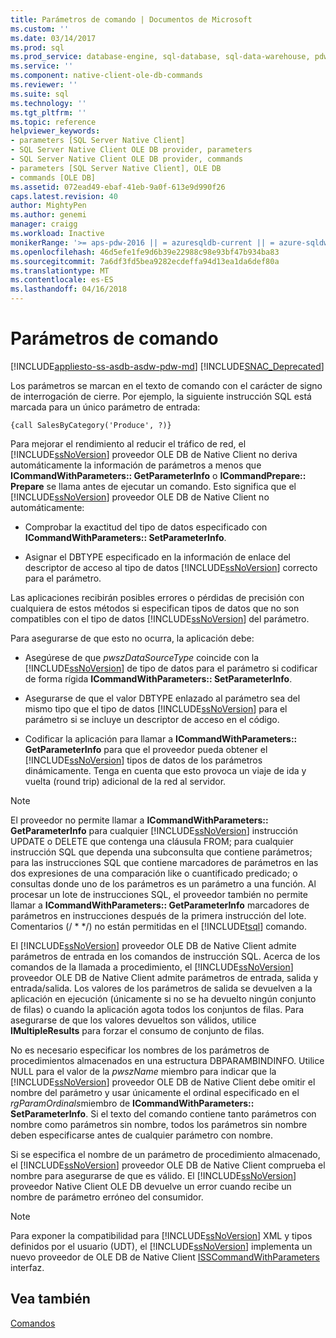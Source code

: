 ```yaml
---
title: Parámetros de comando | Documentos de Microsoft
ms.custom: ''
ms.date: 03/14/2017
ms.prod: sql
ms.prod_service: database-engine, sql-database, sql-data-warehouse, pdw
ms.service: ''
ms.component: native-client-ole-db-commands
ms.reviewer: ''
ms.suite: sql
ms.technology: ''
ms.tgt_pltfrm: ''
ms.topic: reference
helpviewer_keywords:
- parameters [SQL Server Native Client]
- SQL Server Native Client OLE DB provider, parameters
- SQL Server Native Client OLE DB provider, commands
- parameters [SQL Server Native Client], OLE DB
- commands [OLE DB]
ms.assetid: 072ead49-ebaf-41eb-9a0f-613e9d990f26
caps.latest.revision: 40
author: MightyPen
ms.author: genemi
manager: craigg
ms.workload: Inactive
monikerRange: '>= aps-pdw-2016 || = azuresqldb-current || = azure-sqldw-latest || >= sql-server-2016 || = sqlallproducts-allversions'
ms.openlocfilehash: 46d5efe1fe9d6b39e22988c98e93bf47b934ba83
ms.sourcegitcommit: 7a6df3fd5bea9282ecdeffa94d13ea1da6def80a
ms.translationtype: MT
ms.contentlocale: es-ES
ms.lasthandoff: 04/16/2018
---
```

# <a name="command-parameters"></a>Parámetros de comando
[!INCLUDE[appliesto-ss-asdb-asdw-pdw-md](../../includes/appliesto-ss-asdb-asdw-pdw-md.md)]
[!INCLUDE[SNAC_Deprecated](../../includes/snac-deprecated.md)]

  Los parámetros se marcan en el texto de comando con el carácter de signo de interrogación de cierre. Por ejemplo, la siguiente instrucción SQL está marcada para un único parámetro de entrada:  
  
```  
{call SalesByCategory('Produce', ?)}  
```  
  
 Para mejorar el rendimiento al reducir el tráfico de red, el [!INCLUDE[ssNoVersion](../../includes/ssnoversion-md.md)] proveedor OLE DB de Native Client no deriva automáticamente la información de parámetros a menos que **ICommandWithParameters:: GetParameterInfo** o  **ICommandPrepare:: Prepare** se llama antes de ejecutar un comando. Esto significa que el [!INCLUDE[ssNoVersion](../../includes/ssnoversion-md.md)] proveedor OLE DB de Native Client no automáticamente:  
  
-   Comprobar la exactitud del tipo de datos especificado con **ICommandWithParameters:: SetParameterInfo**.  
  
-   Asignar el DBTYPE especificado en la información de enlace del descriptor de acceso al tipo de datos [!INCLUDE[ssNoVersion](../../includes/ssnoversion-md.md)] correcto para el parámetro.  
  
 Las aplicaciones recibirán posibles errores o pérdidas de precisión con cualquiera de estos métodos si especifican tipos de datos que no son compatibles con el tipo de datos [!INCLUDE[ssNoVersion](../../includes/ssnoversion-md.md)] del parámetro.  
  
 Para asegurarse de que esto no ocurra, la aplicación debe:  
  
-   Asegúrese de que *pwszDataSourceType* coincide con la [!INCLUDE[ssNoVersion](../../includes/ssnoversion-md.md)] de tipo de datos para el parámetro si codificar de forma rígida **ICommandWithParameters:: SetParameterInfo**.  
  
-   Asegurarse de que el valor DBTYPE enlazado al parámetro sea del mismo tipo que el tipo de datos [!INCLUDE[ssNoVersion](../../includes/ssnoversion-md.md)] para el parámetro si se incluye un descriptor de acceso en el código.  
  
-   Codificar la aplicación para llamar a **ICommandWithParameters:: GetParameterInfo** para que el proveedor pueda obtener el [!INCLUDE[ssNoVersion](../../includes/ssnoversion-md.md)] tipos de datos de los parámetros dinámicamente. Tenga en cuenta que esto provoca un viaje de ida y vuelta (round trip) adicional de la red al servidor.  
  
> [!NOTE]  
>  El proveedor no permite llamar a **ICommandWithParameters:: GetParameterInfo** para cualquier [!INCLUDE[ssNoVersion](../../includes/ssnoversion-md.md)] instrucción UPDATE o DELETE que contenga una cláusula FROM; para cualquier instrucción SQL que dependa una subconsulta que contiene parámetros; para las instrucciones SQL que contiene marcadores de parámetros en las dos expresiones de una comparación like o cuantificado predicado; o consultas donde uno de los parámetros es un parámetro a una función. Al procesar un lote de instrucciones SQL, el proveedor también no permite llamar a **ICommandWithParameters:: GetParameterInfo** marcadores de parámetros en instrucciones después de la primera instrucción del lote. Comentarios (/ * \*/) no están permitidas en el [!INCLUDE[tsql](../../includes/tsql-md.md)] comando.  
  
 El [!INCLUDE[ssNoVersion](../../includes/ssnoversion-md.md)] proveedor OLE DB de Native Client admite parámetros de entrada en los comandos de instrucción SQL. Acerca de los comandos de la llamada a procedimiento, el [!INCLUDE[ssNoVersion](../../includes/ssnoversion-md.md)] proveedor OLE DB de Native Client admite parámetros de entrada, salida y entrada/salida. Los valores de los parámetros de salida se devuelven a la aplicación en ejecución (únicamente si no se ha devuelto ningún conjunto de filas) o cuando la aplicación agota todos los conjuntos de filas. Para asegurarse de que los valores devueltos son válidos, utilice **IMultipleResults** para forzar el consumo de conjunto de filas.  
  
 No es necesario especificar los nombres de los parámetros de procedimientos almacenados en una estructura DBPARAMBINDINFO. Utilice NULL para el valor de la *pwszName* miembro para indicar que la [!INCLUDE[ssNoVersion](../../includes/ssnoversion-md.md)] proveedor OLE DB de Native Client debe omitir el nombre del parámetro y usar únicamente el ordinal especificado en el *rgParamOrdinals*miembro de **ICommandWithParameters:: SetParameterInfo**. Si el texto del comando contiene tanto parámetros con nombre como parámetros sin nombre, todos los parámetros sin nombre deben especificarse antes de cualquier parámetro con nombre.  
  
 Si se especifica el nombre de un parámetro de procedimiento almacenado, el [!INCLUDE[ssNoVersion](../../includes/ssnoversion-md.md)] proveedor OLE DB de Native Client comprueba el nombre para asegurarse de que es válido. El [!INCLUDE[ssNoVersion](../../includes/ssnoversion-md.md)] proveedor Native Client OLE DB devuelve un error cuando recibe un nombre de parámetro erróneo del consumidor.  
  
> [!NOTE]  
>  Para exponer la compatibilidad para [!INCLUDE[ssNoVersion](../../includes/ssnoversion-md.md)] XML y tipos definidos por el usuario (UDT), el [!INCLUDE[ssNoVersion](../../includes/ssnoversion-md.md)] implementa un nuevo proveedor de OLE DB de Native Client [ISSCommandWithParameters](../../relational-databases/native-client-ole-db-interfaces/isscommandwithparameters-ole-db.md) interfaz.  
  
## <a name="see-also"></a>Vea también  
 [Comandos](../../relational-databases/native-client-ole-db-commands/commands.md)  
  
  
